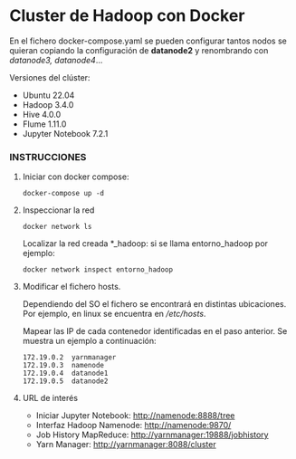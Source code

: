 # Cluster de Hadoop con Docker

En el fichero docker-compose.yaml se pueden configurar tantos nodos se quieran copiando la configuración de **datanode2** y renombrando con *datanode3, datanode4*...

Versiones del clúster:

*   Ubuntu 22.04
*   Hadoop 3.4.0
*   Hive 4.0.0
*   Flume 1.11.0
*   Jupyter Notebook 7.2.1

### **INSTRUCCIONES**

1. Iniciar con docker compose:
   ```
   docker-compose up -d
   ```
3. Inspeccionar la red
   ```
   docker network ls
   ```
   Localizar la red creada *_hadoop: si se llama entorno_hadoop por ejemplo:
   ```
   docker network inspect entorno_hadoop
   ```
   
5. Modificar el fichero hosts.
   
   Dependiendo del SO el fichero se encontrará en distintas ubicaciones. Por ejemplo, en linux se encuentra en */etc/hosts*.

   Mapear las IP de cada contenedor identificadas en el paso anterior. Se muestra un ejemplo a continuación:

   ```
   172.19.0.2  yarnmanager
   172.19.0.3  namenode
   172.19.0.4  datanode1
   172.19.0.5  datanode2
   ```
7. URL de interés
   *   Iniciar Jupyter Notebook: [http://namenode:8888/tree](http://namenode:8888/tree)
   *   Interfaz Hadoop Namenode: [http://namenode:9870/](http://namenode:9870/)
   *   Job History MapReduce: [http://yarnmanager:19888/jobhistory](http://yarnmanager:19888/jobhistory)
   *   Yarn Manager: [http://yarnmanager:8088/cluster](http://yarnmanager:8088/cluster)

